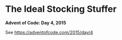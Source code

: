 # The Ideal Stocking Stuffer

**Advent of Code: Day 4, 2015**

See https://adventofcode.com/2015/day/4
